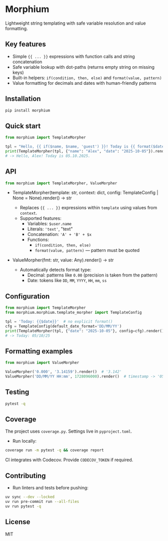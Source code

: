 Morphium
========

Lightweight string templating with safe variable resolution and value formatting.

Key features
------------
- Simple `{{ ... }}` expressions with function calls and string concatenation
- Safe variable lookup with dot-paths (returns empty string on missing keys)
- Built-in helpers: `if(condition, then, else)` and `format(value, pattern)`
- Value formatting for decimals and dates with human-friendly patterns

Installation
------------

```bash
pip install morphium
```

Quick start
-----------

```python
from morphium import TemplateMorpher

tpl = "Hello, {{ if($name, $name, 'guest') }}! Today is {{ format($date, 'DD.MM.YYYY') }}."
print(TemplateMorpher(tpl, {"name": "Alex", "date": "2025-10-05"}).render())
# -> Hello, Alex! Today is 05.10.2025.
```

API
---

```python
from morphium import TemplateMorpher, ValueMorpher
```

- TemplateMorpher(template: str, context: dict, config: TemplateConfig | None = None).render() -> str
  - Replaces `{{ ... }}` expressions within `template` using values from `context`.
  - Supported features:
    - Variables: `$user.name`
    - Literals: `'text'`, "text"
    - Concatenation: `'A' + 'B' + $x`
    - Functions:
      - `if(condition, then, else)`
      - `format(value, pattern)` — pattern must be quoted

- ValueMorpher(fmt: str, value: Any).render() -> str
  - Automatically detects format type:
    - Decimal: patterns like `0.00` (precision is taken from the pattern)
    - Date: tokens like `DD`, `MM`, `YYYY`, `HH`, `mm`, `ss`

Configuration
-------------

```python
from morphium import TemplateMorpher
from morphium.morphium.template_morpher import TemplateConfig

tpl = 'Today: {{$date}}'  # no explicit format()
cfg = TemplateConfig(default_date_format='DD/MM/YY')
print(TemplateMorpher(tpl, {"date": "2025-10-05"}, config=cfg).render())
# -> Today: 05/10/25
```

Formatting examples
-------------------

```python
from morphium import ValueMorpher

ValueMorpher('0.000', '3.14159').render()  # '3.142'
ValueMorpher('DD/MM/YY HH:mm', 1728096000).render()  # timestamp -> '05/10/25 00:00'
```

Testing
-------

```bash
pytest -q
```

Coverage
--------

The project uses `coverage.py`. Settings live in `pyproject.toml`.

- Run locally:

```bash
coverage run -m pytest -q && coverage report
```

CI integrates with Codecov. Provide `CODECOV_TOKEN` if required.

Contributing
------------
- Run linters and tests before pushing:

```bash
uv sync --dev --locked
uv run pre-commit run --all-files
uv run pytest -q
```

License
-------
MIT
